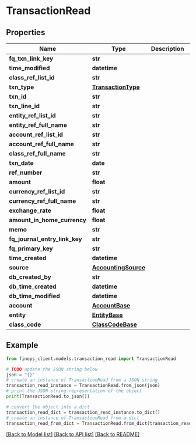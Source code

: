 # TransactionRead


## Properties

Name | Type | Description | Notes
------------ | ------------- | ------------- | -------------
**fq_txn_link_key** | **str** |  | [optional] 
**time_modified** | **datetime** |  | [optional] 
**class_ref_list_id** | **str** |  | [optional] 
**txn_type** | [**TransactionType**](TransactionType.md) |  | [optional] 
**txn_id** | **str** |  | [optional] 
**txn_line_id** | **str** |  | [optional] 
**entity_ref_list_id** | **str** |  | [optional] 
**entity_ref_full_name** | **str** |  | [optional] 
**account_ref_list_id** | **str** |  | [optional] 
**account_ref_full_name** | **str** |  | [optional] 
**class_ref_full_name** | **str** |  | [optional] 
**txn_date** | **date** |  | [optional] 
**ref_number** | **str** |  | [optional] 
**amount** | **float** |  | [optional] 
**currency_ref_list_id** | **str** |  | [optional] 
**currency_ref_full_name** | **str** |  | [optional] 
**exchange_rate** | **float** |  | [optional] 
**amount_in_home_currency** | **float** |  | [optional] 
**memo** | **str** |  | [optional] 
**fq_journal_entry_link_key** | **str** |  | [optional] 
**fq_primary_key** | **str** |  | [optional] 
**time_created** | **datetime** |  | [optional] 
**source** | [**AccountingSource**](AccountingSource.md) |  | [optional] 
**db_created_by** | **str** |  | [optional] 
**db_time_created** | **datetime** |  | [optional] 
**db_time_modified** | **datetime** |  | [optional] 
**account** | [**AccountBase**](AccountBase.md) |  | [optional] 
**entity** | [**EntityBase**](EntityBase.md) |  | [optional] 
**class_code** | [**ClassCodeBase**](ClassCodeBase.md) |  | [optional] 

## Example

```python
from finops_client.models.transaction_read import TransactionRead

# TODO update the JSON string below
json = "{}"
# create an instance of TransactionRead from a JSON string
transaction_read_instance = TransactionRead.from_json(json)
# print the JSON string representation of the object
print(TransactionRead.to_json())

# convert the object into a dict
transaction_read_dict = transaction_read_instance.to_dict()
# create an instance of TransactionRead from a dict
transaction_read_from_dict = TransactionRead.from_dict(transaction_read_dict)
```
[[Back to Model list]](../README.md#documentation-for-models) [[Back to API list]](../README.md#documentation-for-api-endpoints) [[Back to README]](../README.md)


